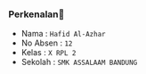 ### Perkenalan👋
- Nama : <code>Hafid Al-Azhar</code>
- No Absen : <code>12</code>
- Kelas : <code>X RPL 2</code>
- Sekolah : <code>SMK ASSALAAM BANDUNG</code>
